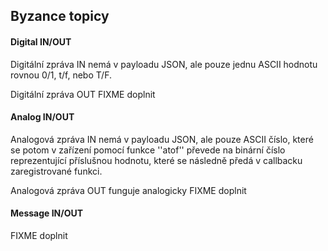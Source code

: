 ## Byzance topicy 

#### Digital IN/OUT 

Digitální zpráva IN nemá v payloadu JSON, ale pouze jednu ASCII hodnotu rovnou 0/1, t/f, nebo T/F.

Digitální zpráva OUT FIXME doplnit

#### Analog IN/OUT 

Analogová zpráva IN nemá v payloadu JSON, ale pouze ASCII číslo, které se potom v zařízení pomocí funkce ''atof'' převede na binární číslo reprezentující příslušnou hodnotu, které se následně předá v callbacku zaregistrované funkci.

Analogová zpráva OUT funguje analogicky FIXME doplnit

#### Message IN/OUT 

FIXME doplnit